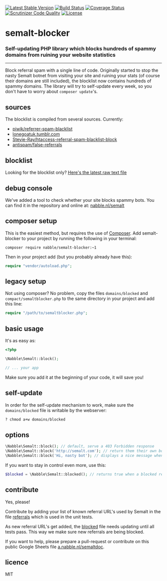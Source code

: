 [![Latest Stable Version](https://poser.pugx.org/nabble/semalt-blocker/v/stable)](https://packagist.org/packages/nabble/semalt-blocker)
[![Build Status](https://travis-ci.org/nabble/semalt-blocker.svg?branch=master)](https://travis-ci.org/nabble/semalt-blocker)
[![Coverage Status](https://coveralls.io/repos/nabble/semalt-blocker/badge.svg?branch=master)](https://coveralls.io/r/nabble/semalt-blocker?branch=master)
[![Scrutinizer Code Quality](https://scrutinizer-ci.com/g/nabble/semalt-blocker/badges/quality-score.png?b=master)](https://scrutinizer-ci.com/g/nabble/semalt-blocker/?branch=master)
[![License](https://poser.pugx.org/nabble/semalt-blocker/license)](https://packagist.org/packages/nabble/semalt-blocker)

semalt-blocker
==============

### Self-updating PHP library which blocks hundreds of spammy domains from ruining your website statistics

---

Block referral spam with a single line of code. Originally started to stop the nasty Semalt botnet from visiting your site and ruining your stats (of course their domains are still included), the blocklist now contains hundreds of spammy domains. The library will try to self-update every week, so you don't have to worry about `composer update`'s. 

## sources

The blocklist is compiled from several sources. Currently:

 - [piwik/referrer-spam-blacklist](https://raw.githubusercontent.com/piwik/referrer-spam-blacklist/master/spammers.txt)
 - [lonegoatuk.tumblr.com](http://lonegoatuk.tumblr.com/post/107307494431/google-analytics-referral-spambot-list)
 - [Stevie-Ray/htaccess-referral-spam-blacklist-block](https://raw.githubusercontent.com/Stevie-Ray/htaccess-referral-spam-blacklist-block/master/.htaccess)
 - [antispam/false-referrals](https://raw.githubusercontent.com/antispam/false-referrals/master/false-referrals.txt)
 
## blocklist

Looking for the blocklist only? [Here's the latest raw text file](https://raw.githubusercontent.com/nabble/semalt-blocker/master/domains/blocked)

## debug console

We've added a tool to check whether your site blocks spammy bots. You can find it in the repository and online at: [nabble.nl/semalt](http://nabble.nl/semalt)

## composer setup

This is the easiest method, but requires the use of [Composer](http://getcomposer.org). Add semalt-blocker to your
project by running the following in your terminal:

```shell
composer require nabble/semalt-blocker:~1
```

Then in your project add (but you probably already have this):

```php
require "vendor/autoload.php";
```

## legacy setup

Not using composer? No problem, copy the files `domains/blocked` and `compact/semaltblocker.php` to the same
directory in your project and add this line:

```php
require "/path/to/semaltblocker.php";
```

## basic usage

It's as easy as:

```php
<?php

\Nabble\Semalt::block();

// ... your app

```

Make sure you add it at the beginning of your code, it will save you!

## self-update

In order for the self-update mechanism to work, make sure the `domains/blocked` file is writable by the webserver:

```bash
? chmod a+w domains/blocked
```

## options

```php
\Nabble\Semalt::block(); // default, serve a 403 Forbidden response
\Nabble\Semalt::block('http://semalt.com'); // return them their own botnet traffic
\Nabble\Semalt::block('Hi, nasty bot'); // displays a nice message when blocked
```

If you want to stay in control even more, use this:

```php
$blocked = \Nabble\Semalt::blocked(); // returns true when a blocked referrer is detected
```

## contribute

Yes, please!

Contribute by adding your list of known referral URL's used by Semalt in the file
[referrals](https://github.com/nabble/semalt-blocker/blob/master/domains/referrals) which is used in the unit tests.

As new referral URL's get added, the [blocked](https://github.com/nabble/semalt-blocker/blob/master/domains/blocked) file needs updating
until all tests pass. This way we make sure new referrals are being blocked.

If you want to help, please prepare a pull-request or contribute on this public Google Sheets file
[a.nabble.nl/semaltdoc](http://a.nabble.nl/semaltdoc).

## licence

MIT
